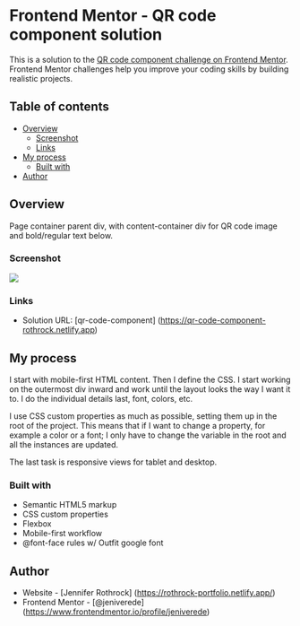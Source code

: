 # Frontend Mentor - QR code component solution

This is a solution to the [QR code component challenge on Frontend Mentor](https://www.frontendmentor.io/challenges/qr-code-component-iux_sIO_H). Frontend Mentor challenges help you improve your coding skills by building realistic projects. 

## Table of contents

- [Overview](#overview)
  - [Screenshot](#screenshot)
  - [Links](#links)
- [My process](#my-process)
  - [Built with](#built-with)
- [Author](#author)

## Overview
Page container parent div, with content-container div for QR code image and bold/regular text below.

### Screenshot

![](./images/qr-code-component.jpg)

### Links

- Solution URL: [qr-code-component]
(https://qr-code-component-rothrock.netlify.app)

## My process
I start with mobile-first HTML content. Then I define the CSS. I start working on the outermost div inward and work until the layout looks the way I want it to. I do the individual details last, font, colors, etc.

I use CSS custom properties as much as possible, setting them up in the root of the project.
This means that if I want to change a property, for example a color or a font; I only
have to change the variable in the root and all the instances are updated.

The last task is responsive views for tablet and desktop.

### Built with

- Semantic HTML5 markup
- CSS custom properties
- Flexbox
- Mobile-first workflow
- @font-face rules w/ Outfit google font

## Author

- Website - [Jennifer Rothrock]
(https://rothrock-portfolio.netlify.app/)
- Frontend Mentor - [@jeniverede]
(https://www.frontendmentor.io/profile/jeniverede)


